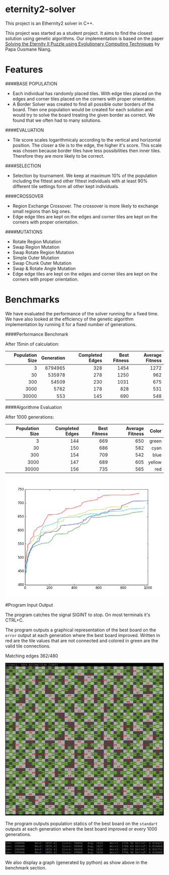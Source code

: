 # eternity2-solver

This project is an Ethernity2 solver in C++.

This project was started as a student project.
It aims to find the closest solution using genetic algorithms.
Our implementation is based on the paper [Solving the Eternity II Puzzle using Evolutionary Computing Techniques](https://github.com/RedLewis/eternity2-solver/raw/master/docs/Solving_the_Eternity_II_Puzzle.pdf) by Papa Ousmane Niang.

# Features

####BASE POPULATION
- Each individual has randomly placed tiles. With edge tiles placed on the edges
and corner tiles placed on the corners with proper orientation.
- A Border Solver was created to find all possible outer borders of the board.
Then one population would be created for each solution and would try to solve
the board treating the given border as correct. We found that we often had to many
solutions.

####EVALUATION
- Tile score scales logarithmicaly according to the vertical and horizontal position.
The closer a tile is to the edge, the higher it's score. This scale was chosen because
border tiles have less possibilities then inner tiles. Therefore they are
more likely to be correct.

####SELECTION
- Selection by tournament. We keep at maximum 10% of the population including the fittest
and other fittest individuals with at least 90% different tile settings form all
other kept individuals.

####CROSSOVER
- Region Exchange Crossover. The crossover is more likely to exchange small regions than big ones.
- Edge edge tiles are kept on the edges and corner tiles are kept on the corners with proper orientation.

####MUTATIONS
- Rotate Region Mutation
- Swap Region Mutation
- Swap Rotate Region Mutation
- Simple Outer Mutation
- Swap Chunk Outer Mutation
- Swap & Rotate Angle Mutation
- Edge edge tiles are kept on the edges and corner tiles are kept on the corners with proper orientation.

# Benchmarks

We have evaluated the performance of the solver running for a fixed time.
We have also looked at the efficiency of the genetic algorithm implementation by
running it for a fixed number of generations.

####Performance Benchmark

After 15min of calculation:

| Population Size | Generation | Completed Edges | Best Fitness | Average Fitness |
|----------------:|-----------:| ---------------:|-------------:|----------------:|
|               3 |    6794965 |             328 |         1454 |            1272 |
|              30 |     535978 |             278 |         1250 |             962 |
|             300 |      54509 |             230 |         1031 |             675 |
|            3000 |       5762 |             178 |          828 |             531 |
|           30000 |        553 |             145 |          690 |             548 |

####Algorithme Evaluation

After 1000 generations:

| Population Size | Completed Edges | Best Fitness| Average Fitness |  Color |
|----------------:|----------------:|------------:|----------------:|-------:|
|               3 |             144 |         669 |             650 |  green |
|              30 |             150 |         686 |             582 |   cyan |
|             300 |             154 |         709 |             542 |   blue |
|            3000 |             147 |         689 |             605 | yellow |
|           30000 |             156 |         735 |             565 |    red |

![graph](https://github.com/RedLewis/eternity2-solver/raw/master/docs/figure_1-1.png)

#Program Input Output

The program catches the signal SIGINT to stop. On most terminals it's CTRL+C.

The program outputs a graphical representation of the best board on the `error` output at each generation where the best board improved. Written in red are the tile values that are not connected and colored in green are the valid tile connections.

Matching edges 362/480

![best-raw](https://github.com/RedLewis/eternity2-solver/raw/master/docs/best-board.png)

The program outputs population statics of the best board on the `standart` outputs at each generation where the best board improved or every 1000 generations.

![debug](https://github.com/RedLewis/eternity2-solver/raw/master/docs/debug.png)

We also display a graph (generated by python) as show above in the benchmark section.

